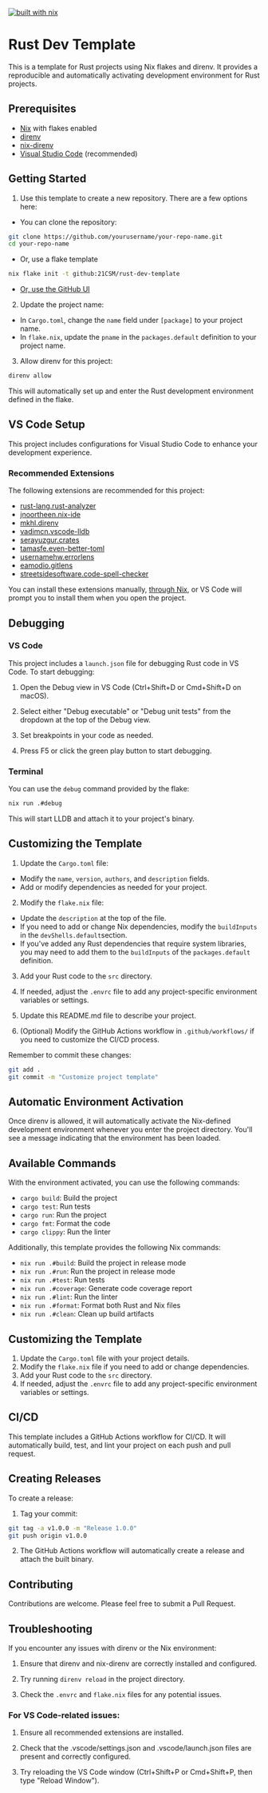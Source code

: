 [![built with nix](https://builtwithnix.org/badge.svg)](https://builtwithnix.org)

# Rust Dev Template

This is a template for Rust projects using Nix flakes and direnv. It provides a reproducible and
automatically activating development environment for Rust projects.

## Prerequisites

- [Nix](https://nixos.org/download.html) with flakes enabled
- [direnv](https://direnv.net/)
- [nix-direnv](https://github.com/nix-community/nix-direnv)
- [Visual Studio Code](https://code.visualstudio.com/) (recommended)

## Getting Started

1. Use this template to create a new repository. There are a few options here:
- You can clone the repository:
```bash
git clone https://github.com/yourusername/your-repo-name.git
cd your-repo-name
```
- Or, use a flake template
```bash
nix flake init -t github:21CSM/rust-dev-template
```

- [Or, use the GitHub UI](https://docs.github.com/en/repositories/creating-and-managing-repositories/creating-a-repository-from-a-template)

2. Update the project name:
- In `Cargo.toml`, change the `name` field under `[package]` to your project name.
- In `flake.nix`, update the `pname` in the `packages.default` definition to your project name.

3. Allow direnv for this project:

```bash
direnv allow
```

This will automatically set up and enter the Rust development environment defined in the flake.

## VS Code Setup

This project includes configurations for Visual Studio Code to enhance your development experience.

### Recommended Extensions

The following extensions are recommended for this project:

- [rust-lang.rust-analyzer][rust-analyzer]
- [jnoortheen.nix-ide][nix-ide]
- [mkhl.direnv][direnv]
- [vadimcn.vscode-lldb][vscode-lldb]
- [serayuzgur.crates][crates]
- [tamasfe.even-better-toml][even-better-toml]
- [usernamehw.errorlens][errorlens]
- [eamodio.gitlens][gitlens]
- [streetsidesoftware.code-spell-checker][code-spell-checker]

You can install these extensions manually,
[through Nix][nixos-wiki-vscode], or VS Code will prompt you to
install them when you open the project.

[rust-analyzer]: https://marketplace.visualstudio.com/items?itemName=rust-lang.rust-analyzer
[nix-ide]: https://marketplace.visualstudio.com/items?itemName=jnoortheen.nix-ide
[direnv]: https://marketplace.visualstudio.com/items?itemName=mkhl.direnv
[vscode-lldb]: https://marketplace.visualstudio.com/items?itemName=vadimcn.vscode-lldb
[crates]: https://marketplace.visualstudio.com/items?itemName=serayuzgur.crates
[even-better-toml]: https://marketplace.visualstudio.com/items?itemName=tamasfe.even-better-toml
[errorlens]: https://marketplace.visualstudio.com/items?itemName=usernamehw.errorlens
[gitlens]: https://marketplace.visualstudio.com/items?itemName=eamodio.gitlens
[code-spell-checker]: https://marketplace.visualstudio.com/items?itemName=streetsidesoftware.code-spell-checker
[nixos-wiki-vscode]: https://nixos.wiki/wiki/Visual_Studio_Code

## Debugging

### VS Code

This project includes a ```launch.json``` file for debugging Rust code in VS Code.
To start debugging:

1. Open the Debug view in VS Code (Ctrl+Shift+D or Cmd+Shift+D on macOS).

2. Select either "Debug executable" or "Debug unit tests" from the dropdown at the top of
the Debug view.

3. Set breakpoints in your code as needed.

4. Press F5 or click the green play button to start debugging.

### Terminal

You can use the ```debug``` command provided by the flake:

```bash
nix run .#debug
```

This will start LLDB and attach it to your project's binary.

## Customizing the Template

1. Update the `Cargo.toml` file:
- Modify the `name`, `version`, `authors`, and `description` fields.
- Add or modify dependencies as needed for your project.

2. Modify the `flake.nix` file:
- Update the `description` at the top of the file.
- If you need to add or change Nix dependencies, modify the `buildInputs` in the
`devShells.default`section.
- If you've added any Rust dependencies that require system libraries, you may need to add them to
the `buildInputs` of the `packages.default` definition.

3. Add your Rust code to the `src` directory.

4. If needed, adjust the `.envrc` file to add any project-specific environment variables
or settings.

5. Update this README.md file to describe your project.

6. (Optional) Modify the GitHub Actions workflow in `.github/workflows/` if you need to
customize the CI/CD process.

Remember to commit these changes:

```bash
git add .
git commit -m "Customize project template"
```

## Automatic Environment Activation

Once direnv is allowed, it will automatically activate the Nix-defined development environment
whenever you enter the project directory. You'll see a message indicating that the environment
has been loaded.

## Available Commands

With the environment activated, you can use the following commands:

- `cargo build`: Build the project
- `cargo test`: Run tests
- `cargo run`: Run the project
- `cargo fmt`: Format the code
- `cargo clippy`: Run the linter

Additionally, this template provides the following Nix commands:

- `nix run .#build`: Build the project in release mode
- `nix run .#run`: Run the project in release mode
- `nix run .#test`: Run tests
- `nix run .#coverage`: Generate code coverage report
- `nix run .#lint`: Run the linter
- `nix run .#format`: Format both Rust and Nix files
- `nix run .#clean`: Clean up build artifacts

## Customizing the Template

1. Update the `Cargo.toml` file with your project details.
2. Modify the `flake.nix` file if you need to add or change dependencies.
3. Add your Rust code to the `src` directory.
4. If needed, adjust the `.envrc` file to add any project-specific environment variables or settings.

## CI/CD

This template includes a GitHub Actions workflow for CI/CD. It will automatically build, test, and
lint your project on each push and pull request.

## Creating Releases

To create a release:

1. Tag your commit:

```bash
git tag -a v1.0.0 -m "Release 1.0.0"
git push origin v1.0.0
```

2. The GitHub Actions workflow will automatically create a release and attach the built binary.

## Contributing

Contributions are welcome. Please feel free to submit a Pull Request.

## Troubleshooting

If you encounter any issues with direnv or the Nix environment:

1. Ensure that direnv and nix-direnv are correctly installed and configured.

2. Try running `direnv reload` in the project directory.

3. Check the `.envrc` and `flake.nix` files for any potential issues.

### For VS Code-related issues:

1. Ensure all recommended extensions are installed.

2. Check that the .vscode/settings.json and .vscode/launch.json files are present and
correctly configured.

3. Try reloading the VS Code window (Ctrl+Shift+P or Cmd+Shift+P, then type "Reload Window").
